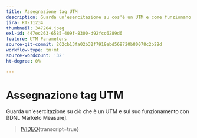 ```yaml
---
title: Assegnazione tag UTM
description: Guarda un'esercitazione su cos'è un UTM e come funzionano con  [!DNL Marketo Measure].
jira: KT-11234
thumbnail: 347204.jpeg
exl-id: 447ec263-6585-409f-8300-d92fcc6289d6
feature: UTM Parameters
source-git-commit: 262cb13fa02b32f7918ebd569720b80078c2b28d
workflow-type: tm+mt
source-wordcount: '32'
ht-degree: 0%

---
```


# Assegnazione tag UTM

Guarda un&#39;esercitazione su ciò che è un UTM e sul suo funzionamento con [!DNL Marketo Measure].

>[!VIDEO](https://video.tv.adobe.com/v/3422311/?learn=on&captions=ita){transcript=true}
